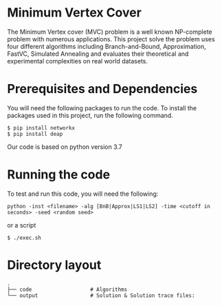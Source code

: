 # Minimum Vertex Cover

The Minimum Vertex cover (MVC) problem is a well known NP-complete problem with numerous applications. 
This project solve the problem uses four different algorithms including Branch-and-Bound, Approximation, FastVC, Simulated Annealing and evaluates their theoretical and experimental complexities on real world datasets.

# Prerequisites and Dependencies
You will need the following packages to run the code. To install the packages used in this project, run the following command.
```
$ pip install networkx
$ pip install deap
```
Our code is based on python version 3.7

# Running the code

To test and run this code, you will need the following:
```
python -inst <filename> -alg [BnB|Approx|LS1|LS2] -time <cutoff in seconds> -seed <random seed>
```
or a script
```
$ ./exec.sh
```

# Directory layout

    .
    ├── code                   # Algorithms
    └── output                 # Solution & Solution trace files:
